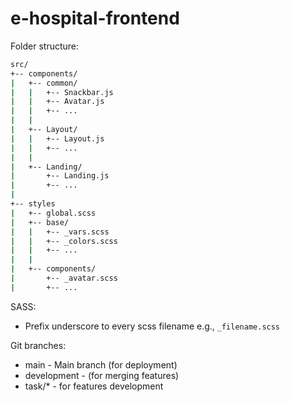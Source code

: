 # e-hospital-frontend

Folder structure:

```bash
src/
+-- components/
|   +-- common/
|   |   +-- Snackbar.js
|   |   +-- Avatar.js
|   |   +-- ...
|   |
|   +-- Layout/
|   |   +-- Layout.js
|   |   +-- ...
|   |
|   +-- Landing/
|       +-- Landing.js
|       +-- ...
|
+-- styles
|   +-- global.scss
|   +-- base/
|   |   +-- _vars.scss
|   |   +-- _colors.scss
|   |   +-- ...
|   |
|   +-- components/
|       +-- _avatar.scss
|       +-- ...

```

SASS:

- Prefix underscore to every scss filename e.g., `_filename.scss`

Git branches:

- main - Main branch (for deployment)
- development - (for merging features)
- task/\* - for features development
